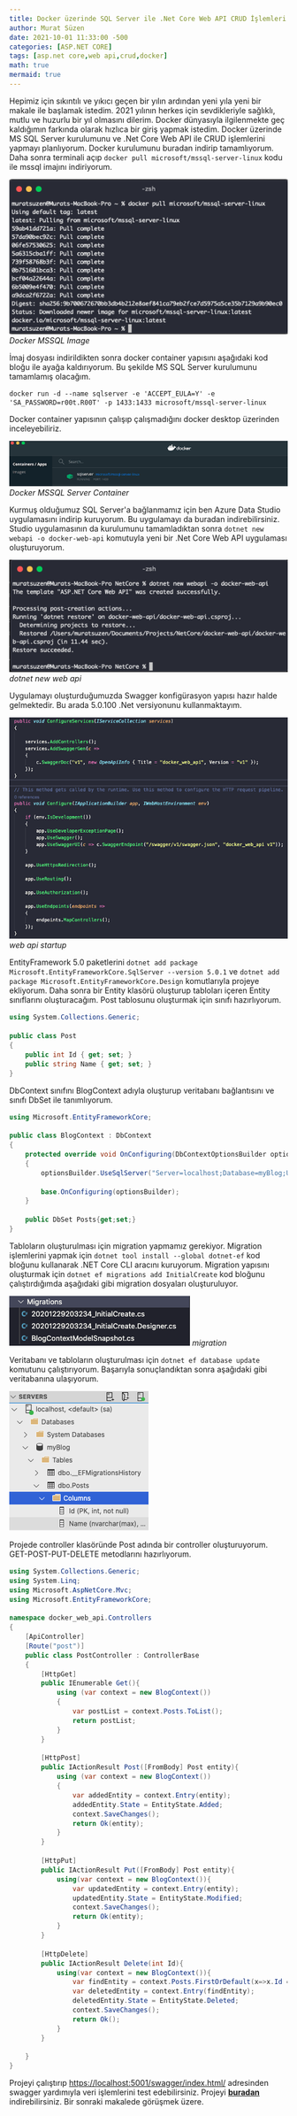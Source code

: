 ```yaml
---
title: Docker üzerinde SQL Server ile .Net Core Web API CRUD İşlemleri
author: Murat Süzen
date: 2021-10-01 11:33:00 -500
categories: [ASP.NET CORE]
tags: [asp.net core,web api,crud,docker]
math: true
mermaid: true
---
```


Hepimiz için sıkıntılı ve yıkıcı geçen bir yılın ardından yeni yıla yeni bir makale ile başlamak istedim. 2021 yılının herkes için sevdikleriyle sağlıklı, mutlu ve huzurlu bir yıl olmasını dilerim. Docker dünyasıyla ilgilenmekte geç kaldığımın farkında olarak hızlıca bir giriş yapmak istedim. Docker üzerinde MS SQL Server kurulumunu ve .Net Core Web API ile CRUD işlemlerini yapmayı planlıyorum. Docker kurulumunu buradan indirip tamamlıyorum. Daha sonra terminali açıp `docker pull microsoft/mssql-server-linux` kodu ile mssql imajını indiriyorum.

![Docker MSSQL Image](/assets/img/posts/docker-mssql-image-download.png)
_Docker MSSQL Image_

İmaj dosyası indirildikten sonra docker container yapısını aşağıdaki kod bloğu ile ayağa kaldırıyorum. Bu şekilde MS SQL Server kurulumunu tamamlamış olacağım.

```shell
docker run -d --name sqlserver -e 'ACCEPT_EULA=Y' -e 'SA_PASSWORD=r00t.R00T' -p 1433:1433 microsoft/mssql-server-linux
```

Docker container yapısının çalışıp çalışmadığını docker desktop üzerinden inceleyebiliriz.

![Docker MSSQL Server Container](/assets/img/posts/docker-sqlserver-container.png)
_Docker MSSQL Server Container_

Kurmuş olduğumuz SQL Server'a bağlanmamız için ben Azure Data Studio uygulamasını indirip kuruyorum. Bu uygulamayı da buradan indirebilirsiniz.  Studio uygulamasının da kurulumunu tamamladıktan sonra `dotnet new webapi -o docker-web-api` komutuyla yeni bir .Net Core Web API uygulaması oluşturuyorum.

![dotnet new web api](/assets/img/posts/docker-dotnet-new-web-api.png)
_dotnet new web api_

Uygulamayı oluşturduğumuzda Swagger konfigürasyon yapısı hazır halde gelmektedir. Bu arada 5.0.100 .Net versiyonunu kullanmaktayım.

![web api startup](/assets/img/posts/docker-web-api-startup.png)
_web api startup_

EntityFramework 5.0 paketlerini `dotnet add package Microsoft.EntityFrameworkCore.SqlServer --version 5.0.1` ve `dotnet add package Microsoft.EntityFrameworkCore.Design` komutlarıyla projeye ekliyorum. Daha sonra bir Entity klasörü oluşturup tabloları içeren Entity sınıflarını oluşturacağım. Post tablosunu oluşturmak için sınıfı hazırlıyorum.

```csharp
using System.Collections.Generic;

public class Post
{
    public int Id { get; set; }
    public string Name { get; set; }    
}
```

DbContext sınıfını BlogContext adıyla oluşturup veritabanı bağlantısını ve sınıfı DbSet ile tanımlıyorum.


```csharp
using Microsoft.EntityFrameworkCore;

public class BlogContext : DbContext
{
    protected override void OnConfiguring(DbContextOptionsBuilder optionsBuilder)
    {
        optionsBuilder.UseSqlServer("Server=localhost;Database=myBlog;User Id=sa;Password=r00t.R00T;");
        
        base.OnConfiguring(optionsBuilder);
    }

    public DbSet Posts{get;set;}
}
```

Tabloların oluşturulması için migration yapmamız gerekiyor. Migration işlemlerini yapmak için `dotnet tool install --global dotnet-ef` kod bloğunu kullanarak .NET Core CLI aracını kuruyorum. Migration yapısını oluşturmak için `dotnet ef migrations add InitialCreate` kod bloğunu çalıştırdığımda aşağıdaki gibi migration dosyaları oluşturuluyor. 

![migration](/assets/img/posts/docker-web-api-migration.png)
_migration_

Veritabanı ve tabloların oluşturulması için `dotnet ef database update` komutunu çalıştırıyorum. Başarıyla sonuçlandıktan sonra aşağıdaki gibi veritabanına ulaşıyorum.

![databases](/assets/img/posts/docker-web-api-databases.png)

Projede controller klasöründe Post adında bir controller oluşturuyorum. GET-POST-PUT-DELETE metodlarını hazırlıyorum.

```csharp
using System.Collections.Generic;
using System.Linq;
using Microsoft.AspNetCore.Mvc;
using Microsoft.EntityFrameworkCore;

namespace docker_web_api.Controllers
{
    [ApiController]
    [Route("post")]
    public class PostController : ControllerBase
    {
        [HttpGet]
        public IEnumerable Get(){
            using (var context = new BlogContext())
            {
                var postList = context.Posts.ToList();
                return postList;
            }
        }

        [HttpPost]
        public IActionResult Post([FromBody] Post entity){
            using (var context = new BlogContext())
            {
                var addedEntity = context.Entry(entity);
                addedEntity.State = EntityState.Added;
                context.SaveChanges();
                return Ok(entity);
            }
        }

        [HttpPut]
        public IActionResult Put([FromBody] Post entity){
            using(var context = new BlogContext()){
                var updatedEntity = context.Entry(entity);
                updatedEntity.State = EntityState.Modified;
                context.SaveChanges();
                return Ok(entity);
            }
        }

        [HttpDelete]
        public IActionResult Delete(int Id){
            using(var context = new BlogContext()){
                var findEntity = context.Posts.FirstOrDefault(x=>x.Id == Id);
                var deletedEntity = context.Entry(findEntity);
                deletedEntity.State = EntityState.Deleted;
                context.SaveChanges();
                return Ok();
            }
        }

    }
}
```
Projeyi çalıştırıp <https://localhost:5001/swagger/index.html/> adresinden swagger yardımıyla veri işlemlerini test edebilirsiniz. Projeyi [**buradan**](https://github.com/muratsuzen/dotnetcore-samples/tree/main/docker-web-api) indirebilirsiniz. Bir sonraki makalede görüşmek üzere.






